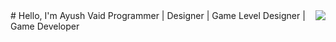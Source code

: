 <img align="right" src="https://visitor-badge.laobi.icu/badge?page_id=Max2090.Maz2090"/>
# Hello, I'm Ayush Vaid
Programmer | Designer | Game Level Designer | Game Developer

